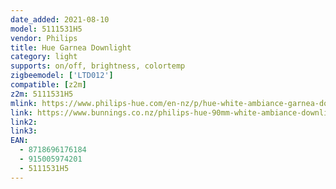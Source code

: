 ```yaml
---
date_added: 2021-08-10
model: 5111531H5
vendor: Philips
title: Hue Garnea Downlight
category: light
supports: on/off, brightness, colortemp
zigbeemodel: ['LTD012']
compatible: [z2m]
z2m: 5111531H5
mlink: https://www.philips-hue.com/en-nz/p/hue-white-ambiance-garnea-downlight/5111531H5
link: https://www.bunnings.co.nz/philips-hue-90mm-white-ambiance-downlight_p0220028
link2: 
link3: 
EAN: 
  - 8718696176184
  - 915005974201
  - 5111531H5
---
```

